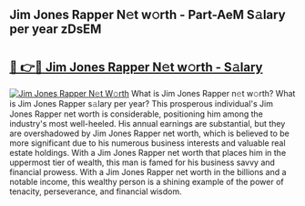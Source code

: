 ## Jim Jones Rapper N𝚎t w𝚘rth - Part-AeM S𝚊lary per year zDsEM

# <h2><a href="http://gc3r4b.nevu.top/?p=Jim+Jones+Rapper">🔗 👉🔴 Jim Jones Rapper N𝚎t w𝚘rth - S𝚊lary</a></h2>

[![Jim Jones Rapper N𝚎t W𝚘rth](https://i.imgur.com/Oavwk0R.jpeg)](http://gc3r4b.nevu.top/?p=Jim+Jones+Rapper)
What is Jim Jones Rapper n𝚎t w𝚘rth? What is Jim Jones Rapper s𝚊lary per year?
This prosperous individual's Jim Jones Rapper net worth is considerable, positioning him among the industry's most well-heeled. His annual earnings are substantial, but they are overshadowed by Jim Jones Rapper net worth, which is believed to be more significant due to his numerous business interests and valuable real estate holdings. With a Jim Jones Rapper net worth that places him in the uppermost tier of wealth, this man is famed for his business savvy and financial prowess. With a Jim Jones Rapper net worth in the billions and a notable income, this wealthy person is a shining example of the power of tenacity, perseverance, and financial wisdom.
